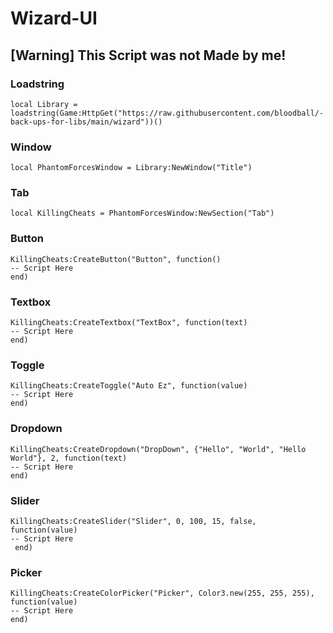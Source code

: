# Wizard-UI
## [Warning] This Script was not Made by me!

### Loadstring
```
local Library = loadstring(Game:HttpGet("https://raw.githubusercontent.com/bloodball/-back-ups-for-libs/main/wizard"))()
```

### Window
```
local PhantomForcesWindow = Library:NewWindow("Title")
```
### Tab
```
local KillingCheats = PhantomForcesWindow:NewSection("Tab")
```
### Button
```
KillingCheats:CreateButton("Button", function()
-- Script Here
end)
```
### Textbox
```
KillingCheats:CreateTextbox("TextBox", function(text)
-- Script Here
end)
```
### Toggle
```
KillingCheats:CreateToggle("Auto Ez", function(value)
-- Script Here
end)
```
### Dropdown
```
KillingCheats:CreateDropdown("DropDown", {"Hello", "World", "Hello World"}, 2, function(text)
-- Script Here
end)
```
### Slider
```
KillingCheats:CreateSlider("Slider", 0, 100, 15, false, function(value)
-- Script Here
 end)
```
### Picker
```
KillingCheats:CreateColorPicker("Picker", Color3.new(255, 255, 255), function(value)
-- Script Here
end)
```

